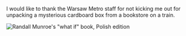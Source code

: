 I would like to thank the Warsaw Metro staff for not kicking me out for unpacking a mysterious cardboard box from a bookstore on a train.

![Randall Munroe's "what if" book, Polish edition](https://weiss.iscute.ovh/f/cfa.jpg)

